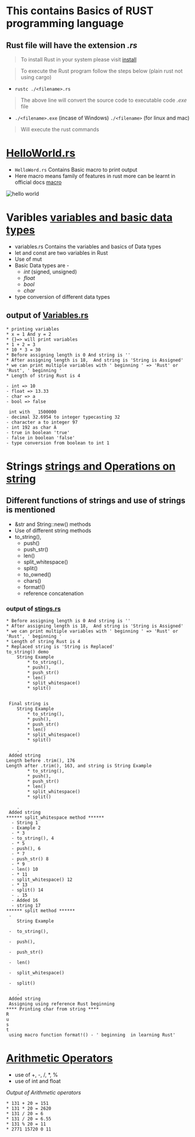 # This contains Basics of **RUST** programming language
## Rust file will have the extension _.rs_ 
> To install Rust in your system please visit [install](https://rustup.rs/#)

> To execute the Rust  program follow the steps below  (plain rust not using cargo)
   
   - `rustc ./<filename>.rs` 
   > The above line will convert the source code to executable code _.exe_  file

   - `./<filename>.exe` (incase of Windows) `./<filename>` (for linux and mac)
   > Will execute the rust commands 

# [HelloWorld.rs](/HelloWorld.rs)
* `HelloWord.rs` Contains Basic macro to print output
* Here macro means family of features in rust more can be learnt in official docs [macro](https://doc.rust-lang.org/book/ch19-06-macros.html#:~:text=The%20term%20macro%20refers%20to,attributes%20usable%20on%20any%20item)

![hello world](https://user-images.githubusercontent.com/73541801/195999485-778f94e6-689f-4179-bbaa-557f033f93e6.png)

# Varibles [variables and basic data types](/variables.rs)   
           
* variables.rs Contains the variables and basics of Data types  
* let and const are two variables in Rust
* Use of mut 
* Basic Data types are -
   - *_int_* (signed, unsigned)
   - *_float_*
   - *_bool_*
   - *_char_*
* type conversion of different data types 

## output of [Variables.rs](/variables.exe)
```   
* printing variables 
* x = 1 And y = 2 
* {}=> will print variables
* 1 + 2 = 3
* 10 * 3 = 30
* Before assigning length is 0 And string is ''
* After assigning length is 18,  And string is 'String is Assigned'
* we can print multiple variables with ' beginning ' => 'Rust' or 'Rust', ' beginning '
* Length of string Rust is 4

- int => 10
- float => 13.33
- char => a
- bool => false

 int with _ 1500000
- decimal 32.6954 to integer typecasting 32
- character a to integer 97
- int 192 as char À
- true in boolean 'true'
- false in boolean 'false'
- type conversion from boolean to int 1
```
# Strings [strings and Operations on string](/strings.rs)
## Different functions of strings and use of strings is mentioned
* &str and String::new() methods
* Use of different string methods
* to_string(), 
   * push()
   * push_str()
   * len() 
   * split_whitespace()
   * split()
   * to_owned()
   * chars()
   * format!()
   * reference concatenation

### output of [stings.rs](/strings.exe)

```
* Before assigning length is 0 And string is ''
* After assigning length is 18,  And string is 'String is Assigned'
* we can print multiple variables with ' beginning ' => 'Rust' or 'Rust', ' beginning '
* Length of string Rust is 4
* Replaced string is 'String is Replaced'
to_string() demo
    String Example
        * to_string(),
        * push(),
        * push_str()
        * len()
        * split_whitespace()
        * split()


 Final string is
    String Example
        * to_string(),
        * push(),
        * push_str()
        * len()
        * split_whitespace()
        * split()

    .
 Added string
Length before .trim(), 176
Length after .trim(), 163, and string is String Example
        * to_string(),
        * push(),
        * push_str()
        * len()
        * split_whitespace()
        * split()

    .
 Added string
****** split_whitespace method ******
  - String 1
  - Example 2
  - * 3
  - to_string(), 4
  - * 5
  - push(), 6
  - * 7
  - push_str() 8
  - * 9
  - len() 10
  - * 11
  - split_whitespace() 12
  - * 13
  - split() 14
  - . 15
  - Added 16
  - string 17
****** split method ******
 -
    String Example

 -  to_string(),

 -  push(),

 -  push_str()

 -  len()

 -  split_whitespace()

 -  split()

    .
 Added string
 Assigning using reference Rust beginning
**** Printing char from string ****
R
u
s
t
 using macro function format!() - ' beginning  in learning Rust'
```

# [Arithmetic Operators](/operators.rs)

* use of +, -, /, *, %
* use of int and float

_Output of Arithmetic operators_
```
* 131 + 20 = 151
* 131 * 20 = 2620
* 131 / 20 = 6
* 131 / 20 = 6.55
* 131 % 20 = 11
* 2771 15720 0 11
```